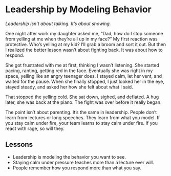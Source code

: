 # Leadership by Modeling Behavior
*Leadership isn’t about talking. It’s about showing.*

One night after work my daughter asked me, “Dad, how do I stop someone from yelling at me when they’re all up in my face?” My first reaction was protective. Who’s yelling at my kid? I’ll grab a broom and sort it out. But then I realized the better lesson wasn’t about fighting back. It was about how to respond.

She got frustrated with me at first, thinking I wasn’t listening. She started pacing, ranting, getting red in the face. Eventually she was right in my space, yelling like an angry teenager does. I stayed calm, let her vent, and waited for the pause. When she finally stopped, I just looked her in the eye, stayed steady, and asked her how she felt about what I said.

That stopped the yelling cold. She sat down, sighed, and deflated. A hug later, she was back at the piano. The fight was over before it really began.

The point isn’t about parenting. It’s the same in leadership. People don’t learn from lectures or long speeches. They learn from what you model. If you stay calm under fire, your team learns to stay calm under fire. If you react with rage, so will they.

## Lessons
- Leadership is modeling the behavior you want to see.  
- Staying calm under pressure teaches more than a lecture ever will.  
- People remember how you respond more than what you say.

